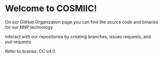 # Welcome to COSMIIC!

On our GitHub Organization page you can find the source code and binaries for our NNP technology. 

Interact with our repositories by creating branches, issues requests, and pull requests

Refer to license: CC v4.0 
